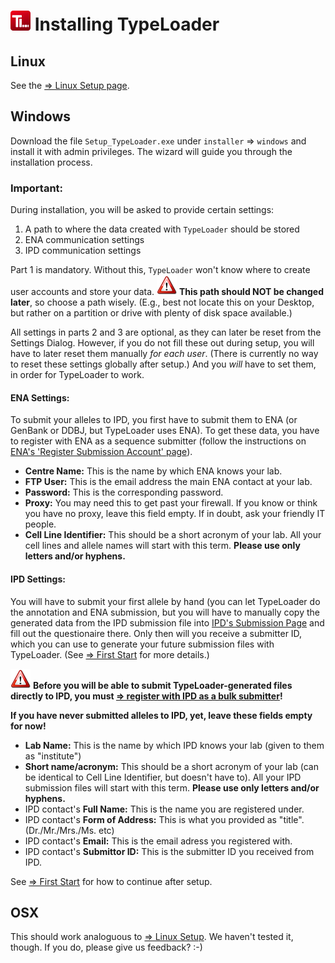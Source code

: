 # ![Icon](images/TypeLoader_32.png) Installing TypeLoader

## Linux ##
See the [=> Linux Setup page](setup_linux.md).

## Windows ##
Download the file `Setup_TypeLoader.exe` under `installer` => `windows` and install it with admin privileges. The wizard will guide you through the installation process.

### Important:

During installation, you will be asked to provide certain settings:

1. A path to where the data created with ``TypeLoader`` should be stored 
2. ENA communication settings
3. IPD communication settings

Part 1 is mandatory. Without this, ``TypeLoader`` won't know where to create user accounts and store your data. 
![important](images/icon_important.png) **This path should NOT be changed later**, so choose a path wisely. (E.g., best not locate this on your Desktop, but rather on a partition or drive with plenty of disk space available.) 

All settings in parts 2 and 3 are optional, as they can later be reset from the Settings Dialog. However, if you do not fill these out during setup, you will have to later reset them manually *for each user*. (There is currently no way to reset these settings globally after setup.) And you *will* have to set them, in order for TypeLoader to work.

#### ENA Settings:

To submit your alleles to IPD, you first have to submit them to ENA (or GenBank or DDBJ, but TypeLoader uses ENA). To get these data, you have to register with ENA as a sequence submitter (follow the instructions on [ENA's 'Register Submission Account' page](https://ena-docs.readthedocs.io/en/latest/reg_01.html)).

 * **Centre Name:** This is the name by which ENA knows your lab.
 * **FTP User:** This is the email address the main ENA contact at your lab.
 * **Password:** This is the corresponding password.
 * **Proxy:** You may need this to get past your firewall. If you know or think you have no proxy, leave this field empty. If in doubt, ask your friendly IT people. 
 * **Cell Line Identifier:** This should be a short acronym of your lab. All your cell lines and allele names will start with this term. **Please use only letters and/or hyphens.**

#### IPD Settings:
You will have to submit your first allele by hand (you can let TypeLoader do the annotation and ENA submission, but you will have to manually copy the generated data from the IPD submission file into [IPD's Submission Page](https://www.ebi.ac.uk/ipd/imgt/hla/subs/submit.html) and fill out the questionaire there. Only then will you receive a submitter ID, which you can use to generate your future submission files with TypeLoader. (See [=> First Start](first_start.md) for more details.)

![important](images/icon_important.png) **Before you will be able to submit TypeLoader-generated files directly to IPD, you must [=> register with IPD as a bulk submitter](ipd.md)!**

**If you have never submitted alleles to IPD, yet, leave these fields empty for now!**

 * **Lab Name:** This is the name by which IPD knows your lab (given to them as "institute")
 * **Short name/acronym:** This should be a short acronym of your lab (can be identical to Cell Line Identifier, but doesn't have to). All your IPD submission files will start with this term. **Please use only letters and/or hyphens.**
 * IPD contact's **Full Name:** This is the name you are registered under.
 * IPD contact's **Form of Address:** This is what you provided as "title". (Dr./Mr./Mrs./Ms. etc)
 * IPD contact's **Email:** This is the email adress you registered with.
 * IPD contact's **Submittor ID:** This is the submitter ID you received from IPD.

See [=> First Start](first_start.md) for how to continue after setup.

## OSX ##
This should work analoguous to [=> Linux Setup](setup_linux.md). We haven't tested it, though. If you do, please give us feedback? :-)